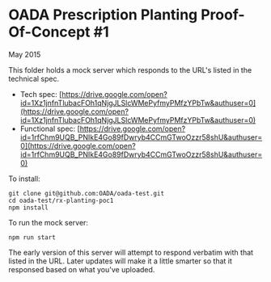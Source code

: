# OADA Prescription Planting Proof-Of-Concept #1
May 2015

This folder holds a mock server which responds to the URL's listed in
the technical spec.

* Tech spec: [https://drive.google.com/open?id=1Xz1jnfnTlubacFOh1qNjgJLSlcWMePyfmyPMfzYPbTw&authuser=0](https://drive.google.com/open?id=1Xz1jnfnTlubacFOh1qNjgJLSlcWMePyfmyPMfzYPbTw&authuser=0)
* Functional spec: [https://drive.google.com/open?id=1rfChm9UQB_PNIkE4Go89fDwryb4CCmGTwoOzzr58shU&authuser=0](https://drive.google.com/open?id=1rfChm9UQB_PNIkE4Go89fDwryb4CCmGTwoOzzr58shU&authuser=0)

To install:
```
git clone git@github.com:OADA/oada-test.git
cd oada-test/rx-planting-poc1
npm install
```

To run the mock server:
```
npm run start
```

The early version of this server will attempt to respond verbatim with that listed in the
URL.  Later updates will make it a little smarter so that it responsed based on what
you've uploaded.


